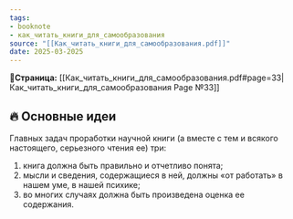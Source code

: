 ```yaml
---
tags: 
- booknote 
- как_читать_книги_для_самообразования
source: "[[Как_читать_книги_для_самообразования.pdf]]"
date: 2025-03-2025
---
```

**📝Страница:** [[Как_читать_книги_для_самообразования.pdf#page=33|Как_читать_книги_для_самообразования Page №33]]  

## 🔥 Основные идеи 

Главных задач проработки научной книги (а вместе с тем и всякого настоящего, серьезного чтения ее) три: 
1) книга должна быть правильно и отчетливо понята;
2) мысли и сведения, содержащиеся в ней, должны «от работать» в нашем уме, в нашей психике; 
3) во многих случаях должна быть произведена оценка ее содержания.





